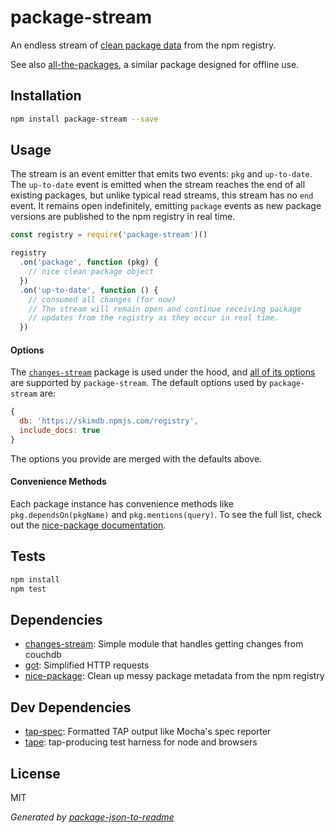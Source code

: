 # package-stream

An endless stream of [clean package data](https://github.com/zeke/nice-package)
from the npm registry.

See also [all-the-packages](https://github.com/zeke/all-the-packages), a similar
package designed for offline use.

## Installation

```sh
npm install package-stream --save
```

## Usage

The stream is an event emitter that emits two events: `pkg` and `up-to-date`.
The `up-to-date` event is emitted when the stream reaches the end of all
existing packages, but unlike typical read streams, this stream has no `end`
event. It remains open indefinitely, emitting `package` events as new package
versions are published to the npm registry in real time.

```js
const registry = require('package-stream')()

registry
  .on('package', function (pkg) {
    // nice clean package object
  })
  .on('up-to-date', function () {
    // consumed all changes (for now)
    // The stream will remain open and continue receiving package
    // updates from the registry as they occur in real time.
  })
```

#### Options

The [`changes-stream`](http://ghub.io/changes-stream) package is used
under the hood, and
[all of its options](https://github.com/jcrugzz/changes-stream#options)
are supported by `package-stream`. The default options used by `package-stream`
are:

```js
{
  db: 'https://skimdb.npmjs.com/registry',
  include_docs: true
}
```

The options you provide are merged with the defaults above.

#### Convenience Methods

Each package instance has convenience methods like `pkg.dependsOn(pkgName)`
and `pkg.mentions(query)`. To see the full list, check out the
[nice-package documentation](https://github.com/zeke/nice-package/blob/master/README.md#convenience-methods).

## Tests

```sh
npm install
npm test
```

## Dependencies

- [changes-stream](https://github.com/jcrugzz/changes-stream): Simple module that handles getting changes from couchdb
- [got](https://github.com/sindresorhus/got): Simplified HTTP requests
- [nice-package](https://github.com/zeke/nice-package): Clean up messy package metadata from the npm registry

## Dev Dependencies

- [tap-spec](https://github.com/scottcorgan/tap-spec): Formatted TAP output like Mocha's spec reporter
- [tape](https://github.com/substack/tape): tap-producing test harness for node and browsers
## License

MIT

_Generated by [package-json-to-readme](https://github.com/zeke/package-json-to-readme)_
